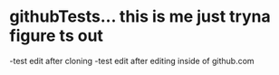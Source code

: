 # githubTests... this is me just tryna figure ts out
-test edit after cloning
-test edit after editing inside of github.com

